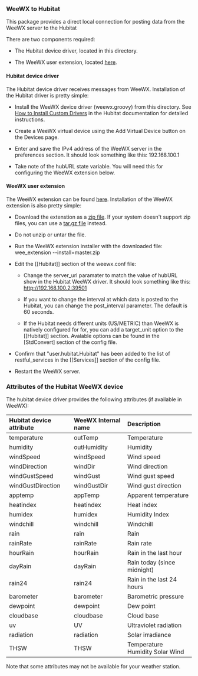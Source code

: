 ### WeeWX to Hubitat

This package provides a direct local connection for posting data from the WeeWX server to the Hubitat

There are two components required:

* The Hubitat device driver, located in this directory.

* The WeeWX user extension, located [here](https://github.com/dennypage/weewx-hubitat).


#### Hubitat device driver

The Hubitat device driver receives messages from WeeWX. Installation of the Hubitat driver is pretty simple:

* Install the WeeWX device driver (weewx.groovy) from this directory. See [How to Install Custom Drivers](https://docs.hubitat.com/index.php?title=How_to_Install_Custom_Drivers) in the Hubitat documentation for detailed instructions.

* Create a WeeWX virtual device using the Add Virtual Device button on the Devices page.

* Enter and save the IPv4 address of the WeeWX server in the preferences section. It should look something like this: 192.168.100.1

* Take note of the hubURL state variable. You will need this for configuring the WeeWX extension below.

#### WeeWX user extension

The WeeWX extension can be found [here](https://github.com/dennypage/weewx-hubitat). Installation of the WeeWX extension is also pretty simple:

* Download the extenstion as a [zip file](https://github.com/dennypage/weewx-hubitat/archive/master.zip). If your system doesn't support zip files, you can use a [tar.gz file](https://github.com/dennypage/weewx-hubitat/archive/master.tar.gz) instead.

* Do not unzip or untar the file.

* Run the WeeWX extension installer with the downloaded file: wee_extension --install=master.zip

* Edit the [[Hubitat]] section of the weewx.conf file:

  - Change the server_url paramater to match the value of hubURL show in the Hubitat WeeWX driver. It should look something like this: http://192.168.100.2:39501

  - If you want to change the interval at which data is posted to the Hubitat, you can change the post_interval parameter. The default is 60 seconds.

  - If the Hubitat needs different units (US/METRIC) than WeeWX is natively configured for for, you can add a target_unit option to the [[Hubitat]] section. Avalable options can be found in the [StdConvert] section of the config file.
  
* Confirm that "user.hubitat.Hubitat" has been added to the list of restful_services in the [[Services]] section of the config file.

* Restart the WeeWX server.


### Attributes of the Hubitat WeeWX device

The hubitat device driver provides the following attributes (if available in WeeWX):

| Hubitat device attribute  | WeeWX Internal name      | Description              |
| :------------------------ | :------------------------| :------------------------|
| temperature | outTemp | Temperature | 
| humidity | outHumidity | Humidity |
| windSpeed | windSpeed | Wind speed |
| windDirection | windDir | Wind direction |
| windGustSpeed | windGust | Wind gust speed |
| windGustDirection | windGustDir | Wind gust direction |
| apptemp | appTemp | Apparent temperature |
| heatindex | heatindex | Heat index |
| humidex | humidex | Humidity Index |
| windchill | windchill | Windchill |
| rain | rain | Rain |
| rainRate | rainRate | Rain rate |
| hourRain | hourRain | Rain in the last hour |
| dayRain | dayRain | Rain today (since midnight) |
| rain24 | rain24 | Rain in the last 24 hours |
| barometer | barometer | Barometric pressure |
| dewpoint | dewpoint | Dew point |
| cloudbase | cloudbase | Cloud base |
| uv | UV | Ultraviolet radiation |
| radiation | radiation | Solar irradiance |
| THSW | THSW | Temperature Humidity Solar Wind |

Note that some attributes may not be available for your weather station.
